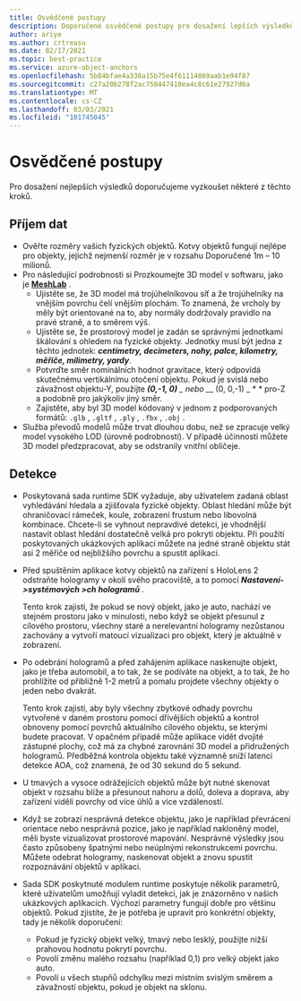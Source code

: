 ```yaml
---
title: Osvědčené postupy
description: Doporučené osvědčené postupy pro dosažení lepších výsledků
author: ariye
ms.author: crtreasu
ms.date: 02/17/2021
ms.topic: best-practice
ms.service: azure-object-anchors
ms.openlocfilehash: 5b84bfae4a338a15b75e4f61114869aab1e94f87
ms.sourcegitcommit: c27a20b278f2ac758447418ea4c8c61e27927d6a
ms.translationtype: MT
ms.contentlocale: cs-CZ
ms.lasthandoff: 03/03/2021
ms.locfileid: "101745045"
---
```

# <a name="best-practices"></a>Osvědčené postupy

Pro dosažení nejlepších výsledků doporučujeme vyzkoušet některé z těchto kroků.

## <a name="ingestion"></a>Příjem dat

- Ověřte rozměry vašich fyzických objektů. Kotvy objektů fungují nejlépe pro objekty, jejichž nejmenší rozměr je v rozsahu Doporučené 1m – 10 milionů.
- Pro následující podrobnosti si Prozkoumejte 3D model v softwaru, jako je [**MeshLab**](https://www.meshlab.net/) .
  - Ujistěte se, že 3D model má trojúhelníkovou síť a že trojúhelníky na vnějším povrchu čelí vnějším plochám. To znamená, že vrcholy by měly být orientované na to, aby normály dodržovaly pravidlo na pravé straně, a to směrem výš.
  - Ujistěte se, že prostorový model je zadán se správnými jednotkami škálování s ohledem na fyzické objekty. Jednotky musí být jedna z těchto jednotek: ***centimetry, decimeters, nohy, palce, kilometry, měřiče, milimetry, yardy***.
  - Potvrďte směr nominálních hodnot gravitace, který odpovídá skutečnému vertikálnímu otočení objektu. Pokud je svislá nebo závažnost objektu-Y, použijte ***(0,-1, 0)** _ nebo _*_ (0, 0,-1) _ * * pro-Z a podobně pro jakýkoliv jiný směr.
  - Zajistěte, aby byl 3D model kódovaný v jednom z podporovaných formátů: `.glb` , `.gltf` , `.ply` , `.fbx` , `.obj` .
- Služba převodů modelů může trvat dlouhou dobu, než se zpracuje velký model vysokého LOD (úrovně podrobností). V případě účinnosti můžete 3D model předzpracovat, aby se odstranily vnitřní obličeje.

## <a name="detection"></a>Detekce

- Poskytovaná sada runtime SDK vyžaduje, aby uživatelem zadaná oblast vyhledávání hledala a zjišťovala fyzické objekty. Oblast hledání může být ohraničovací rámeček, koule, zobrazení frustum nebo libovolná kombinace. Chcete-li se vyhnout nepravdivé detekci, je vhodnější nastavit oblast hledání dostatečně velká pro pokrytí objektu. Při použití poskytovaných ukázkových aplikací můžete na jedné straně objektu stát asi 2 měřiče od nejbližšího povrchu a spustit aplikaci.
- Před spuštěním aplikace kotvy objektů na zařízení s HoloLens 2 odstraňte hologramy v okolí svého pracoviště, a to pomocí ***Nastavení->systémových >ch hologramů*** .

  Tento krok zajistí, že pokud se nový objekt, jako je auto, nachází ve stejném prostoru jako v minulosti, nebo když se objekt přesunul z cílového prostoru, všechny staré a nerelevantní hologramy nezůstanou zachovány a vytvoří matoucí vizualizaci pro objekt, který je aktuálně v zobrazení.
- Po odebrání hologramů a před zahájením aplikace naskenujte objekt, jako je třeba automobil, a to tak, že se podíváte na objekt, a to tak, že ho prohlížíte od přibližně 1-2 metrů a pomalu projdete všechny objekty o jeden nebo dvakrát.

  Tento krok zajistí, aby byly všechny zbytkové odhady povrchu vytvořené v daném prostoru pomocí dřívějších objektů a kontrol obnoveny pomocí povrchů aktuálního cílového objektu, se kterými budete pracovat. V opačném případě může aplikace vidět dvojité zástupné plochy, což má za chybné zarovnání 3D model a přidružených hologramů. Předběžná kontrola objektu také významně sníží latenci detekce AOA, což znamená, že od 30 sekund do 5 sekund.
- U tmavých a vysoce odrážejících objektů může být nutné skenovat objekt v rozsahu blíže a přesunout nahoru a dolů, doleva a doprava, aby zařízení viděli povrchy od více úhlů a více vzdáleností.
- Když se zobrazí nesprávná detekce objektu, jako je například převrácení orientace nebo nesprávná pozice, jako je například nakloněný model, měli byste vizualizovat prostorové mapování. Nesprávné výsledky jsou často způsobeny špatnými nebo neúplnými rekonstrukcemi povrchu. Můžete odebrat hologramy, naskenovat objekt a znovu spustit rozpoznávání objektů v aplikaci.
- Sada SDK poskytnuté modulem runtime poskytuje několik parametrů, které uživatelům umožňují vyladit detekci, jak je znázorněno v našich ukázkových aplikacích. Výchozí parametry fungují dobře pro většinu objektů. Pokud zjistíte, že je potřeba je upravit pro konkrétní objekty, tady je několik doporučení:
  - Pokud je fyzický objekt velký, tmavý nebo lesklý, použijte nižší prahovou hodnotu pokrytí povrchu.
  - Povolí změnu malého rozsahu (například 0,1) pro velký objekt jako auto.
  - Povolí u všech stupňů odchylku mezi místním svislým směrem a závažností objektu, pokud je objekt na sklonu.

